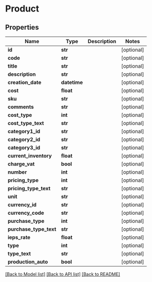 # Product

## Properties
Name | Type | Description | Notes
------------ | ------------- | ------------- | -------------
**id** | **str** |  | [optional] 
**code** | **str** |  | [optional] 
**title** | **str** |  | [optional] 
**description** | **str** |  | [optional] 
**creation_date** | **datetime** |  | [optional] 
**cost** | **float** |  | [optional] 
**sku** | **str** |  | [optional] 
**comments** | **str** |  | [optional] 
**cost_type** | **int** |  | [optional] 
**cost_type_text** | **str** |  | [optional] 
**category1_id** | **str** |  | [optional] 
**category2_id** | **str** |  | [optional] 
**category3_id** | **str** |  | [optional] 
**current_inventory** | **float** |  | [optional] 
**charge_vat** | **bool** |  | [optional] 
**number** | **int** |  | [optional] 
**pricing_type** | **int** |  | [optional] 
**pricing_type_text** | **str** |  | [optional] 
**unit** | **str** |  | [optional] 
**currency_id** | **str** |  | [optional] 
**currency_code** | **str** |  | [optional] 
**purchase_type** | **int** |  | [optional] 
**purchase_type_text** | **str** |  | [optional] 
**ieps_rate** | **float** |  | [optional] 
**type** | **int** |  | [optional] 
**type_text** | **str** |  | [optional] 
**production_auto** | **bool** |  | [optional] 

[[Back to Model list]](../README.md#documentation-for-models) [[Back to API list]](../README.md#documentation-for-api-endpoints) [[Back to README]](../README.md)


